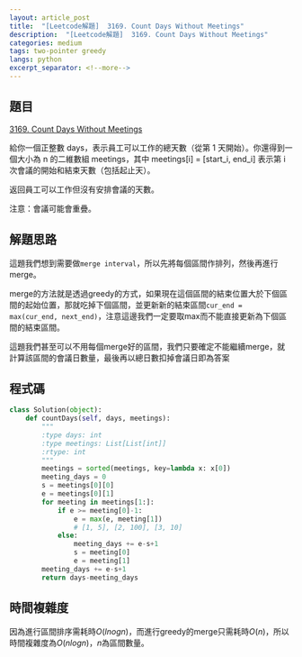 ```yaml
---
layout: article_post
title:  "[Leetcode解題]  3169. Count Days Without Meetings"
description:  "[Leetcode解題]  3169. Count Days Without Meetings"
categories: medium
tags: two-pointer greedy
langs: python
excerpt_separator: <!--more-->
---
```


## 題目

[3169. Count Days Without Meetings](https://leetcode.com/problems/count-days-without-meetings/)

給你一個正整數 days，表示員工可以工作的總天數（從第 1 天開始）。你還得到一個大小為 n 的二維數組 meetings，其中 meetings[i] = [start_i, end_i] 表示第 i 次會議的開始和結束天數（包括起止天）。

返回員工可以工作但沒有安排會議的天數。

注意：會議可能會重疊。
<!--more-->

## 解題思路

這題我們想到需要做`merge interval`，所以先將每個區間作排列，然後再進行merge。

merge的方法就是透過greedy的方式，如果現在這個區間的結束位置大於下個區間的起始位置，那就吃掉下個區間，並更新新的結束區間`cur_end = max(cur_end, next_end)`，注意這邊我們一定要取max而不能直接更新為下個區間的結束區間。

這題我們甚至可以不用每個merge好的區間，我們只要確定不能繼續merge，就計算該區間的會議日數量，最後再以總日數扣掉會議日即為答案

## 程式碼

```python
class Solution(object):
    def countDays(self, days, meetings):
        """
        :type days: int
        :type meetings: List[List[int]]
        :rtype: int
        """
        meetings = sorted(meetings, key=lambda x: x[0])
        meeting_days = 0
        s = meetings[0][0]
        e = meetings[0][1]
        for meeting in meetings[1:]:
            if e >= meeting[0]-1:
                e = max(e, meeting[1])
                # [1, 5], [2, 100], [3, 10]
            else:
                meeting_days += e-s+1
                s = meeting[0]
                e = meeting[1]
        meeting_days += e-s+1
        return days-meeting_days
```

## 時間複雜度

因為進行區間排序需耗時$O(lnogn)$，而進行greedy的merge只需耗時$O(n)$，所以時間複雜度為$O(nlogn)$，$n$為區間數量。

